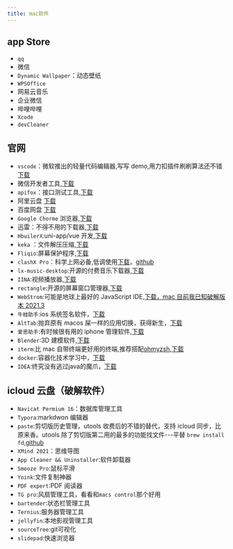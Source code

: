 ```yaml
---
title: mac软件
---
```


## app Store

- `qq`
- 微信
- `Dynamic Wallpaper`：动态壁纸
- `WPSOffice`
- 网易云音乐
- 企业微信
- 哔哩哔哩
- `Xcode`
- `devCleaner`

## 官网

- `vscode`：微软推出的轻量代码编辑器,写写 demo,用力扣插件刷刷算法还不错[下载](https://code.visualstudio.com/)
- 微信开发者工具,[下载](https://developers.weixin.qq.com/miniprogram/dev/devtools/download.html)
- `apifox`：接口测试工具,[下载](https://www.apifox.cn/)
- 阿里云盘 [下载](https://www.aliyundrive.com/)
- 百度网盘 [下载](https://pan.baidu.com/download#pan)
- `Google Chorme` 浏览器,[下载](https://www.google.cn/intl/zh-CN/chrome/)
- 迅雷：不得不用的下载器,[下载](https://www.xunlei.com/)
- `HbuilerX`:uni-app/vue 开发,[下载](https://www.dcloud.io/hbuilderx.html)
- `keka` ：文件解压压缩,[下载](https://www.keka.io/zh-cn/)
- `Fliqio`:屏幕保护程序,[下载](https://fliqlo.com/screensaver/)
- `clashX Pro`：科学上网必备,低调使用[下载](https://install.appcenter.ms/users/clashx/apps/clashx-pro/distribution_groups/public)，[github](https://github.com/yichengchen/clashX)
- `lx-music-desktop`:开源的付费音乐下载器,[下载](https://github.com/lyswhut/lx-music-desktop)
- `IINA`:视频播放器,[下载](https://github.com/iina/iina)
- `rectangle`:开源的屏幕窗口管理器,[下载](https://github.com/rxhanson/Rectangle)
- `WebStrom`:可能是地球上最好的 JavaScript IDE,[下载，mac 目前我已知破解版本 2021.3](https://www.jetbrains.com/zh-cn/webstorm/download/other.html)
- `牛蛙助手`:ios 系统签名软件，[下载](https://ios222.com/)
- `AltTab`:抛弃原有 macos 屎一样的应用切换，获得新生，[下载](https://github.com/lwouis/alt-tab-macos)
- `爱思助手`:有时候很有用的 iphone 管理软件,[下载](https://www.i4.cn/)
- `Blender`:3D 建模软件,[下载](https://www.blender.org/download/)
- `iterm`:比 mac 自带终端更好用的终端,推荐搭配[ohmyzsh](https://iterm2.com/downloads.html),[下载](https://github.com/ohmyzsh/ohmyzsh)
- `docker`:容器化技术学习中，[下载](https://www.docker.com/)
- `IDEA`:终究没有逃过java的魔爪，[下载](https://www.jetbrains.com/zh-cn/idea/download/#section=mac)

## icloud 云盘（破解软件）

- `Navicat Permium 16`：数据库管理工具
- `Typora`:markdwon 编辑器
- `paste`:剪切版历史管理，utools 收费后的不错的替代，支持 icloud 同步，比原来香。utools 除了剪切版第二用的最多的功能找文件---平替 `brew install fd`,[github](https://github.com/sharkdp/fd)
- `XMind 2021`：思维导图
- `App Cleaner && Uninstaller`:软件卸载器
- `Smooze Pro`:鼠标平滑
- `Yoink`:文件复制神器
- `PDF expert`:PDF 阅读器
- `TG pro`:风扇管理工具，看看和`macs control`那个好用
- `bartender`:状态栏管理工具
- `Ternius`:服务器管理工具
- `jellyfin`:本地影视管理工具
- `sourceTree`:git可视化
- `slidepad`:快速浏览器

